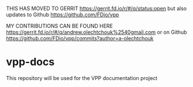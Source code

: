 THIS HAS MOVED TO GERRIT https://gerrit.fd.io/r/#/q/status:open but also updates to Github https://github.com/FDio/vpp

MY CONTRIBUTIONS CAN BE FOUND HERE https://gerrit.fd.io/r/#/q/andrew.olechtchouk%2540gmail.com or on Github https://github.com/FDio/vpp/commits?author=a-olechtchouk

# vpp-docs
This repository will be used for the VPP documentation project
